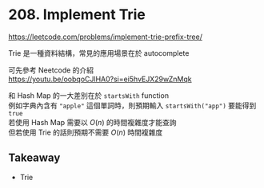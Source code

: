 # 208. Implement Trie

<https://leetcode.com/problems/implement-trie-prefix-tree/>

Trie 是一種資料結構，常見的應用場景在於 autocomplete

可先參考 Neetcode 的介紹  
<https://youtu.be/oobqoCJlHA0?si=ei5hvEJX29wZnMqk>

和 Hash Map 的一大差別在於 `startsWith` function  
例如字典內含有 `"apple"` 這個單詞時，則預期輸入 `startsWith("app")` 要能得到 `true`  
若使用 Hash Map 需要以 $O(n)$ 的時間複雜度才能查詢  
但若使用 Trie 的話則預期不需要 $O(n)$ 時間複雜度

## Takeaway

- Trie
